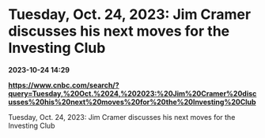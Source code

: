 # Tuesday, Oct. 24, 2023: Jim Cramer discusses his next moves for the Investing Club

**2023-10-24 14:29**

**https://www.cnbc.com/search/?query=Tuesday,%20Oct.%2024,%202023:%20Jim%20Cramer%20discusses%20his%20next%20moves%20for%20the%20Investing%20Club**

Tuesday, Oct. 24, 2023: Jim Cramer discusses his next moves for the Investing Club